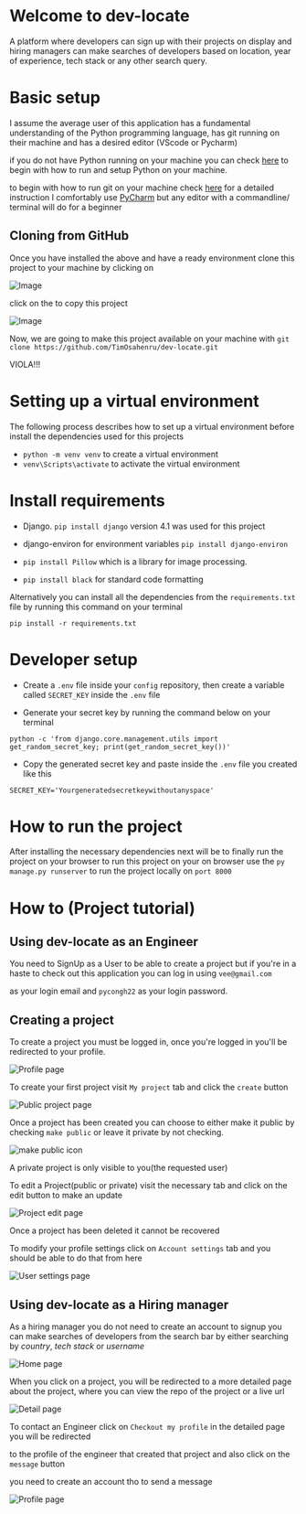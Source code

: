 # Welcome to dev-locate
A platform where developers can sign up with their projects on display and hiring managers can make searches of developers based on location, year of experience, tech stack or any other search query.

# Basic setup
I assume the average user of this application has a fundamental understanding of the Python programming language,
has git running on their machine and has a desired editor (VScode or Pycharm)

if you do not have Python running on your machine you can check [here](https://www.digitalocean.com/community/tutorials/install-python-windows-10) to 
begin with how to run and setup Python on your machine.

to begin with how to run git on your machine check [here](https://phoenixnap.com/kb/how-to-install-git-windows) for a detailed instruction
I comfortably use [PyCharm](https://www.jetbrains.com/pycharm/download/#section=windows) but any editor with a commandline/ terminal will do for a beginner


## Cloning from GitHub
Once you have installed the above and have a ready environment clone this project to your machine by clicking on

![Image](./README/code.jpg)

click on the to copy this project

![Image](./README/https.jpg)

Now, we are going to make this project available on your machine with `git clone https://github.com/TimOsahenru/dev-locate.git`

VIOLA!!!



# Setting up a virtual environment
The following process describes how to set up a virtual environment before install the dependencies used for this projects
+ `python -m venv venv` to create a virtual environment
+ `venv\Scripts\activate` to activate the virtual environment

# Install requirements
+ Django. `pip install django` version 4.1 was used for this project

+ django-environ for environment variables `pip install django-environ`

+ `pip install Pillow`  which is a library for image processing.
+ `pip install black` for standard code formatting

Alternatively you can install all the dependencies from the `requirements.txt` file by running this command on your terminal

`pip install -r requirements.txt`


# Developer setup
+ Create a `.env` file inside your `config` repository, then create a variable called `SECRET_KEY` inside the `.env` file

+ Generate your secret key by running the command below on your terminal

`python -c 'from django.core.management.utils import get_random_secret_key; print(get_random_secret_key())'`

+ Copy the generated secret key and paste inside the `.env` file you created like this

`SECRET_KEY='Yourgeneratedsecretkeywithoutanyspace'`

# How to run the project
After installing the necessary dependencies next will be to finally run the project on your browser
to run this project on your on browser use the
`py manage.py runserver` to run the project locally on `port 8000`


# How to (Project tutorial)
## Using dev-locate as an Engineer
You need to SignUp as a User to be able to create a project but if you're in a haste to check out this application you can log in using `vee@gmail.com`

as your login email and `pycongh22` as your login password.

## Creating a project
To create a project you must be logged in, once you're logged in you'll be redirected to your profile.

![Profile page](./README/profile.png)

To create your first project visit `My project` tab and click the `create` button

![Public project page](./README/public.png)

Once a project has been created you can choose to either make it public by checking `make public` or leave it private by not checking.

![make public icon](./README/make.png)

A private project is only visible to you(the requested user)

To edit a Project(public or private) visit the necessary tab and click on the edit button to make an update

![Project edit page](./README/edit.jpg)

Once a project has been deleted it cannot be recovered

To modify your profile settings click on `Account settings` tab and you should be able to do that from here

![User settings page](./README/settings.png)

## Using dev-locate as a Hiring manager
As a hiring manager you do not need to create an account to signup you can make searches of developers
from the search bar by either searching by _country_, _tech stack_ or _username_

![Home page](./README/index.png)

When you click on a project, you will be redirected to a more detailed page about the project, where you can
view the repo of the project or a live url

![Detail page](./README/details.png)

To contact an Engineer click on `Checkout my profile` in the detailed page you will be redirected

to the profile of the engineer that created that project and also click on the `message` button

you need to create an account tho to send a message

![Profile page](./README/profile_b.png)